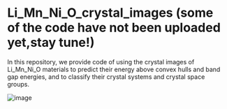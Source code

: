 # Li_Mn_Ni_O_crystal_images (some of the code have not been uploaded yet,stay tune!)
In this repository, we provide code of using the crystal images of Li_Mn_Ni_O materials to predict their energy above convex hulls and band gap energies, 
and to classify their crystal systems and crystal space groups.

![image](https://github.com/MIIMSEKAIST/Li_Mn_Ni_O_crystal_images/assets/135204361/2a348aef-baf3-4d39-91ef-71f424bd25c1)

